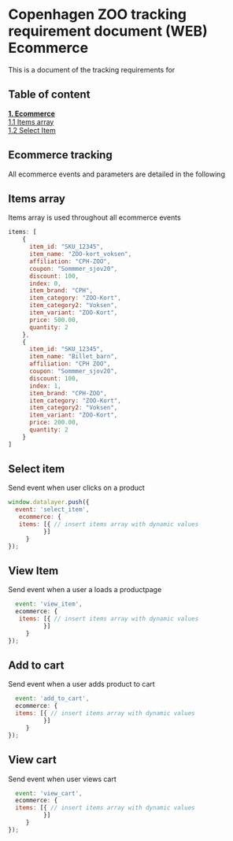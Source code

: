 # Copenhagen ZOO tracking requirement document (WEB) Ecommerce 
This is a document of the tracking requirements for

## Table of content
[**1. Ecommerce**](#ecommerce-tracking) <br/>
[1.1 Items array](#items-array) <br/>
[1.2 Select Item](#select-item) <br/>

## Ecommerce tracking
All ecommerce events and parameters are detailed in the following

## Items array
Items array is used throughout all ecommerce events   
````javascript
items: [
    {
      item_id: "SKU_12345",
      item_name: "ZOO-kort_voksen",
      affiliation: "CPH-ZOO",
      coupon: "Sommmer_sjov20",
      discount: 100,
      index: 0,
      item_brand: "CPH",
      item_category: "ZOO-Kort",
      item_category2: "Voksen",
      item_variant: "ZOO-Kort",
      price: 500.00,
      quantity: 2
    },
    {
      item_id: "SKU_12345",
      item_name: "Billet_barn",
      affiliation: "CPH ZOO",
      coupon: "Sommmer_sjov20",
      discount: 100,
      index: 1,
      item_brand: "CPH-ZOO",
      item_category: "ZOO-Kort",
      item_category2: "Voksen",
      item_variant: "ZOO-Kort",
      price: 200.00,
      quantity: 2
    }
]
````

## Select item
Send event when user clicks on a product
````javascript
window.datalayer.push({
  event: 'select_item',
   ecommerce: {
   items: [{ // insert items array with dynamic values   
          }]    
     }
});
````

## View Item
Send event when a user a loads a productpage 
````javascript
  event: 'view_item',
  ecommerce: {
   items: [{ // insert items array with dynamic values   
          }]    
     }
});
````

## Add to cart
Send event when a user adds product to cart
````javascript
  event: 'add_to_cart',
  ecommerce: {
  items: [{ // insert items array with dynamic values   
          }]    
     }
});  
````

## View cart
Send event when user views cart
````javascript
  event: 'view_cart',
  ecommerce: {
  items: [{ // insert items array with dynamic values   
          }]    
     }
});
````
